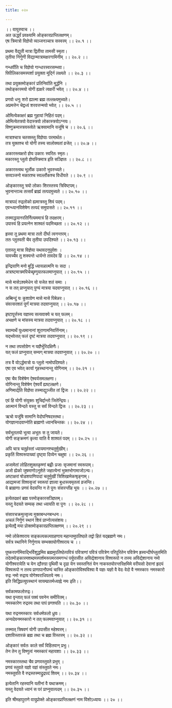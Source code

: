 ```yaml
---
title: ०२०

---
```

।। वायुरुवाच ।।  
अत ऊर्द्ध्वं प्रवक्ष्यामि ओङ्कारप्राप्तिलक्षणम्।  
एष त्रिमात्रो विज्ञेयो व्यञ्जनञ्चात्र सस्वरम् ।। २०.१ ।।  
  
प्रथमा वैद्युती मात्रा द्वितीया तामसी स्मृता।  
तृतीया निर्गुणी विद्यान्मात्रामक्षरगामिनीम् ।। २०.२ ।।  
  
गन्धर्वीति च विज्ञेयो गान्धारस्वरसम्भवा।  
पिपीलिकासमस्पर्शा प्रयुक्ता मूर्द्नि लक्ष्यते ।। २०.३ ।।  
  
तथा प्रयुक्तमोङ्कारं प्रतिनिर्वाति मूर्द्धनि ।  
तथोङ्कारमयो योगी ह्यक्षरे त्वक्षरी भवेत् ।। २०.४ ।।  
  
प्रणवो धनुः शरो ह्यात्मा ब्रह्म तल्लक्ष्यमुच्यते।  
अप्रमत्तेन चेद्वध्यं शरवत्तन्मयो भवेत् ।। २०.५ ।।  
  
ओमित्येकाक्षरं ब्रह्म गुहायां निहितं पदम्।  
ओमित्येतत्रयो वेदास्त्रयो लोकास्त्रयोऽग्नयः।  
विष्णुक्रमास्त्रयस्त्वेते ऋक्सामानि यजूंषि च ।। २०.६ ।।  
  
मात्राश्चात्र चतस्रस्तु विज्ञेयाः परमार्थतः।  
तत्र युक्तश्च यो योगी तस्य सालोक्यतां व्रजेत् ।। २०.७ ।।  
  
अकारस्त्वक्षरो ज्ञेय उकारः स्वरितः स्मृतः।  
मकारस्तु प्लुतो ज्ञेयस्त्रिमात्र इति सञ्ज्ञितः ।। २०.८ ।।  
  
अकारस्त्वथ भूर्लोक उकारो भुवरुच्यते।  
सव्यञ्जनो मकारश्च स्वर्ल्लोकश्च विधीयते ।। २०.९ ।।  
  
ओङ्कारस्तु त्रयो लोकाः शिरस्तस्य त्रिविष्टपम्।  
भुवनान्तञ्च तत्सर्वं ब्राह्मं तत्पदमुच्यते ।। २०.१० ।।  
  
मात्रापदं रुद्रलोको ह्यमात्रस्तु शिवं पदम्।  
एवन्ध्यानविशेषेण तत्पदं समुपासते ।। २०.११ ।।  
  
तस्माद्धयानरतिर्नित्यममात्रं हि तदक्षरम्।  
उपास्यं हि प्रयत्नेन शाश्वतं पदमिच्छता ।। २०.१२ ।।  
  
हृस्वा तु प्रथमा मात्रा ततो दीर्घा त्वनन्तरम्।  
ततः प्लुतवती चैव तृतीया उपदिश्यते ।। २०.१३ ।।  
  
एतास्तु मात्रा विज्ञेया यथावदनुपूर्वशः ।  
यावच्चैव तु शक्यन्ते धार्यन्ते तावदेव हि ।। २०.१४ ।।  
  
इन्द्रियाणि मनो बुद्धिं ध्यायन्नात्मनि यः सदा ।  
अत्राष्टमात्रमपिचेच्छृणुयात्फलमाप्नुयात् ।। २०.१५ ।।  
  
मासे मासेऽश्वमेधेन यो यजेत शतं समाः ।  
न स तत् प्राप्नुयात् पुण्यं मात्रया यदवाप्नुयात् ।। २०.१६ ।।  
  
अब्बिन्दुं यः कुशाग्रेण मासे मासे पिबेन्नरः।  
संवत्सरशतं पूर्णं मात्रया तदवाप्नुयात् ।। २०.१७ ।।  
  
इष्टापूर्त्तस्य यज्ञस्य सत्यवाक्ये च यत् फलम्।  
अभक्षणे च मांसस्य मात्रया तदवाप्नुयात् ।। २०.१८ ।।  
  
स्वाम्यर्थे युध्यमानानां शूराणामनिवर्त्तिनाम्।  
यद्भवेत्तत् फलं दृष्टं मात्रया तदवाप्नुयात् ।। २०.१९ ।।  
  
न तथा तपसोग्रेण न यज्ञैर्भूरिदक्षिणैः।  
यत् फलं प्राप्नुयात् सम्यग् मात्रया तदवाप्नुयात् ।। २०.२० ।।  
  
तत्र वै योऽर्द्धमात्रो यः प्लुतो नामोपदिश्यते।  
एषा एव भवेत् कार्या गृहस्थानान्तु योगिनाम् ।। २०.२१ ।।  
  
एषा चैव विशेषेण ऐश्वर्यसमलक्षणा।  
योगिनान्तु विशेषेण ऐश्वर्ये ह्यष्टलक्षणे।  
अणिमाद्येति विज्ञेया तस्माद्युञ्जीत तां द्विजः ।। २०.२२ ।।  
  
एवं हि योगी संयुक्तः शुचिर्द्दान्तो जितेन्द्रियः।  
आत्मानं विन्दते यस्तु स सर्वं विन्दते द्विजः ।। २०.२३ ।।  
  
ऋचो यजूंषि सामानि वेदोपनिषदस्तथा।  
योगज्ञानादवाप्नोति ब्राह्मणो ध्यानचिन्तकः ।। २०.२४ ।।  
  
सर्वभूतलयो भूत्वा अभूतः स तु जायते।  
योगी सङ्क्रमणं कृत्वा याति वै शाश्वतं पदम् ।। २०.२५ ।।  
  
अपि चात्र चतुर्हस्तां ध्यायमानश्चतुर्मुखीम्।  
प्रकृतिं विश्वरूपाख्यां दृष्ट्वा दिव्येन चक्षुषा ।। २०.२६ ।।  
  
अजामेतां लोहितशुक्लकृष्णां बह्वीः प्रजाः सृजमानां स्वरूपाम्।  
अजो ह्येको जुषमाणोऽनुशेते जहात्येनां भुक्तभोगामाजोऽन्यः।  
अष्टाक्षरां षोडशपाणिपादां चतुर्मुखीं त्रिशिखामेकश्रृङ्गाम्।  
आद्यामजां विश्वसृजां स्वरूपां ज्ञात्वा बुधास्त्वमृतत्वं व्रजन्ति।  
ये ब्राह्मणाः प्रणवं वेदयन्ति न ते पुनः संसरन्तीह भूयः ।। २०.२७ ।।  
  
इत्येतदक्षरं ब्रह्म परमोङ्कारसञ्ज्ञितम्।  
यस्तु वेदयते सम्यक् तथा ध्यायति वा पुनः ।। २०.२८ ।।  
  
संसारचक्रमुत्सृज्य मुक्तबन्धनबन्धनः।  
अचलं निर्गुणं स्थानं शिवं प्राप्नोत्यसंशयः।  
इत्येतद्वै मया प्रोक्तमोङ्कारप्राप्तिलक्षणम् ।। २०.२९ ।।  
  
नमो लोकेश्वराय सङ्कल्पकल्पग्रहणाय महान्तमुपतिष्ठते तद्वो हितं यद्ब्रह्मणे नमः।  
सर्वत्र स्थानिने निर्गुणाय सम्भक्तयोगीश्वराय च ।।  
  
पुष्करपर्णमिवाद्भिर्विशुद्धमिव ब्रह्ममुपतिष्ठेत्पवित्रं पवित्राणां पवित्रं पवित्रेण परिपूरितेन पवित्रेण ह्रस्वन्दीर्घप्लुतमिति तदेतमोङ्कारमशब्दमस्पर्शमरूपमरसमगन्धं पर्युपासीत अविद्येशानाय विश्वरूपो न तस्य अविद्येशानाय नमो योगीश्वरायेति च येन द्यौरुग्रा पृथिवी च दृढा येन स्वस्तनितं येन नाकस्तयोरन्तरिक्षमिमे वरीयसो देवानां हृदयं विश्वरूपो न तस्य प्राणापानौपम्यं चास्ति ओङ्कारोविश्वविश्वा वै यज्ञः यज्ञो वै वेदः वेदो वै नमस्कारः नमस्कारो रुद्रः नमो रुद्राय योगेश्वराधिपतये नमः।  
इति सिद्धिप्रत्युपस्थानं सायम्प्रातर्मध्याह्ने नमः इति।।  
  
सर्वकामफलोरुद्रः।  
यथा वृन्तात् फलं पक्वं पवनेन समीरितम्।  
नमस्कारेण रुद्रस्य तथा पापं प्रणश्यति ।। २०.३० ।।  
  
यथा रुद्रनमस्कारः सर्वधर्मफलो ध्रुवः।  
अन्यदेवनमस्कारो न तत् फलमवाप्नुयात् ।। २०.३१ ।।  
  
तस्मात् त्रिषवणं योगी उपासीत महेश्वरम्।  
दशाविस्तारकं ब्रह्म तथा च ब्रह्म विस्तरम् ।। २०.३२ ।।  
  
ओङ्कारं सर्वतः काले सर्वं विहितवान् प्रभुः।  
तेन तेन तु विष्णुत्वं नमस्कारं महायशाः ।। २०.३३ ।।  
  
नमस्कारस्तथा चैव प्रणवस्तुवते प्रभुम् ।  
प्रणवं स्तुवते यज्ञो यज्ञं संस्तुवते नमः।  
नमस्तुवति वै रुद्रस्तस्माद्रुद्रपदं शिवम् ।। २०.३४ ।।  
  
इत्येतानि रहस्यानि यतीनां वै यथाक्रमम्।  
यस्तु वेदयते ध्यानं स परं प्राप्नुयात्पदम् ।। २०.३५ ।।  
  
इति श्रीमहापुराणे वायुप्रोक्ते ओङ्कारप्राप्तिलक्षणं नाम विंशोऽध्यायः ।। २० ।।